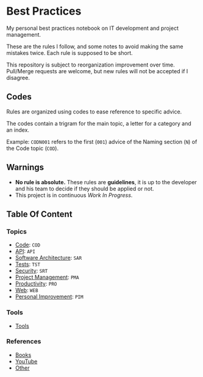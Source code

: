 # Best Practices

My personal best practices notebook on IT development and project management.

These are the rules I follow, and some notes to avoid making the same mistakes twice. Each rule is supposed to be short.

This repository is subject to reorganization improvement over time. Pull/Merge requests are welcome, but new rules will not be accepted if I disagree.

## Codes

Rules are organized using codes to ease reference to specific advice.

The codes contain a trigram for the main topic, a letter for a category and an index.

Example: `CODN001` refers to the first (`001`) advice of the Naming section (`N`) of the Code topic (`COD`).

## Warnings

- __No rule is absolute.__ These rules are __guidelines__, it is up to the developer and his team to decide if they should
be applied or not.
- This project is in continuous _Work In Progress_.

## Table Of Content

### Topics

- [Code](topics/code.md): `COD`
- [API](topics/api.md): `API`
- [Software Architecture](topics/software_architecture.md): `SAR`
- [Tests](topics/tests.md): `TST`
- [Security](topics/security.md): `SRT`
- [Project Management](topics/project_management.md): `PMA`
- [Productivity](topics/productivity.md): `PRO`
- [Web](topics/web.md): `WEB`
- [Personal Improvement](topics/personal_improvement.md): `PIM`

### Tools

- [Tools](tools/tools.md)

### References

- [Books](references/books.md)
- [YouTube](references/youtube.md)
- [Other](references/other.md)
